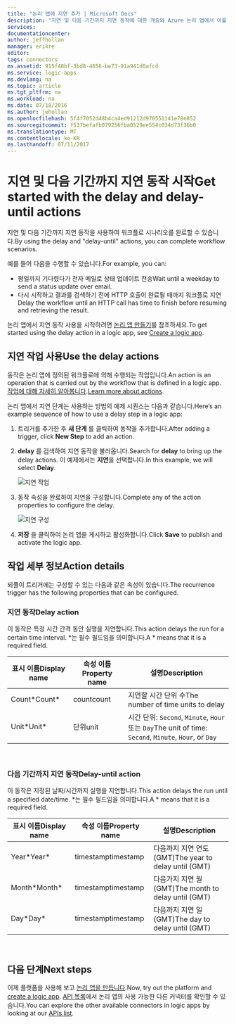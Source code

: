 ```yaml
---
title: "논리 앱에 지연 추가 | Microsoft Docs"
description: "지연 및 다음 기간까지 지연 동작에 대한 개요와 Azure 논리 앱에서 이를 사용하는 방법을 설명합니다."
services: 
documentationcenter: 
author: jeffhollan
manager: erikre
editor: 
tags: connectors
ms.assetid: 915f48bf-3bd8-4656-be73-91a941d0afcd
ms.service: logic-apps
ms.devlang: na
ms.topic: article
ms.tgt_pltfrm: na
ms.workload: na
ms.date: 07/18/2016
ms.author: jehollan
ms.openlocfilehash: 5f4f7052d48b4ca4ed91212d970551141e78e852
ms.sourcegitcommit: f537befafb079256fba0529ee554c034d73f36b0
ms.translationtype: MT
ms.contentlocale: ko-KR
ms.lasthandoff: 07/11/2017
---
```

# <a name="get-started-with-the-delay-and-delay-until-actions"></a><span data-ttu-id="064a0-103">지연 및 다음 기간까지 지연 동작 시작</span><span class="sxs-lookup"><span data-stu-id="064a0-103">Get started with the delay and delay-until actions</span></span>
<span data-ttu-id="064a0-104">지연 및 다음 기간까지 지연 동작을 사용하여 워크플로 시나리오를 완료할 수 있습니다.</span><span class="sxs-lookup"><span data-stu-id="064a0-104">By using the delay and "delay-until" actions, you can complete workflow scenarios.</span></span>

<span data-ttu-id="064a0-105">예를 들어 다음을 수행할 수 있습니다.</span><span class="sxs-lookup"><span data-stu-id="064a0-105">For example, you can:</span></span>

* <span data-ttu-id="064a0-106">평일까지 기다렸다가 전자 메일로 상태 업데이트 전송</span><span class="sxs-lookup"><span data-stu-id="064a0-106">Wait until a weekday to send a status update over email.</span></span>
* <span data-ttu-id="064a0-107">다시 시작하고 결과를 검색하기 전에 HTTP 호출이 완료될 때까지 워크플로 지연</span><span class="sxs-lookup"><span data-stu-id="064a0-107">Delay the workflow until an HTTP call has time to finish before resuming and retrieving the result.</span></span>

<span data-ttu-id="064a0-108">논리 앱에서 지연 동작 사용을 시작하려면 [논리 앱 만들기](../logic-apps/logic-apps-create-a-logic-app.md)를 참조하세요.</span><span class="sxs-lookup"><span data-stu-id="064a0-108">To get started using the delay action in a logic app, see [Create a logic app](../logic-apps/logic-apps-create-a-logic-app.md).</span></span>

## <a name="use-the-delay-actions"></a><span data-ttu-id="064a0-109">지연 작업 사용</span><span class="sxs-lookup"><span data-stu-id="064a0-109">Use the delay actions</span></span>
<span data-ttu-id="064a0-110">동작은 논리 앱에 정의된 워크플로에 의해 수행되는 작업입니다.</span><span class="sxs-lookup"><span data-stu-id="064a0-110">An action is an operation that is carried out by the workflow that is defined in a logic app.</span></span> <span data-ttu-id="064a0-111">[작업에 대해 자세히 알아봅니다](connectors-overview.md).</span><span class="sxs-lookup"><span data-stu-id="064a0-111">[Learn more about actions](connectors-overview.md).</span></span>

<span data-ttu-id="064a0-112">논리 앱에서 지연 단계는 사용하는 방법의 예제 시퀀스는 다음과 같습니다.</span><span class="sxs-lookup"><span data-stu-id="064a0-112">Here’s an example sequence of how to use a delay step in a logic app:</span></span>

1. <span data-ttu-id="064a0-113">트리거를 추가한 후 **새 단계** 를 클릭하여 동작을 추가합니다.</span><span class="sxs-lookup"><span data-stu-id="064a0-113">After adding a trigger, click **New Step** to add an action.</span></span>
2. <span data-ttu-id="064a0-114">**delay** 를 검색하여 지연 동작을 불러옵니다.</span><span class="sxs-lookup"><span data-stu-id="064a0-114">Search for **delay** to bring up the delay actions.</span></span> <span data-ttu-id="064a0-115">이 예제에서는 **지연**을 선택합니다.</span><span class="sxs-lookup"><span data-stu-id="064a0-115">In this example, we will select **Delay**.</span></span>
   
    ![지연 작업](./media/connectors-native-delay/using-action-1.png)
3. <span data-ttu-id="064a0-117">동작 속성을 완료하여 지연을 구성합니다.</span><span class="sxs-lookup"><span data-stu-id="064a0-117">Complete any of the action properties to configure the delay.</span></span>
   
    ![지연 구성](./media/connectors-native-delay/using-action-2.png)
4. <span data-ttu-id="064a0-119">**저장** 을 클릭하여 논리 앱을 게시하고 활성화합니다.</span><span class="sxs-lookup"><span data-stu-id="064a0-119">Click **Save** to publish and activate the logic app.</span></span>

## <a name="action-details"></a><span data-ttu-id="064a0-120">작업 세부 정보</span><span class="sxs-lookup"><span data-stu-id="064a0-120">Action details</span></span>
<span data-ttu-id="064a0-121">되풀이 트리거에는 구성할 수 있는 다음과 같은 속성이 있습니다.</span><span class="sxs-lookup"><span data-stu-id="064a0-121">The recurrence trigger has the following properties that can be configured.</span></span>

### <a name="delay-action"></a><span data-ttu-id="064a0-122">지연 동작</span><span class="sxs-lookup"><span data-stu-id="064a0-122">Delay action</span></span>
<span data-ttu-id="064a0-123">이 동작은 특정 시간 간격 동안 실행을 지연합니다.</span><span class="sxs-lookup"><span data-stu-id="064a0-123">This action delays the run for a certain time interval.</span></span>
<span data-ttu-id="064a0-124">*는 필수 필드임을 의미합니다.</span><span class="sxs-lookup"><span data-stu-id="064a0-124">A * means that it is a required field.</span></span>

| <span data-ttu-id="064a0-125">표시 이름</span><span class="sxs-lookup"><span data-stu-id="064a0-125">Display name</span></span> | <span data-ttu-id="064a0-126">속성 이름</span><span class="sxs-lookup"><span data-stu-id="064a0-126">Property name</span></span> | <span data-ttu-id="064a0-127">설명</span><span class="sxs-lookup"><span data-stu-id="064a0-127">Description</span></span> |
| --- | --- | --- |
| <span data-ttu-id="064a0-128">Count*</span><span class="sxs-lookup"><span data-stu-id="064a0-128">Count*</span></span> |<span data-ttu-id="064a0-129">count</span><span class="sxs-lookup"><span data-stu-id="064a0-129">count</span></span> |<span data-ttu-id="064a0-130">지연할 시간 단위 수</span><span class="sxs-lookup"><span data-stu-id="064a0-130">The number of time units to delay</span></span> |
| <span data-ttu-id="064a0-131">Unit*</span><span class="sxs-lookup"><span data-stu-id="064a0-131">Unit*</span></span> |<span data-ttu-id="064a0-132">단위</span><span class="sxs-lookup"><span data-stu-id="064a0-132">unit</span></span> |<span data-ttu-id="064a0-133">시간 단위: `Second`, `Minute`, `Hour` 또는 `Day`</span><span class="sxs-lookup"><span data-stu-id="064a0-133">The unit of time: `Second`, `Minute`, `Hour`, or `Day`</span></span> |

<br>

### <a name="delay-until-action"></a><span data-ttu-id="064a0-134">다음 기간까지 지연 동작</span><span class="sxs-lookup"><span data-stu-id="064a0-134">Delay-until action</span></span>
<span data-ttu-id="064a0-135">이 동작은 지정된 날짜/시간까지 실행을 지연합니다.</span><span class="sxs-lookup"><span data-stu-id="064a0-135">This action delays the run until a specified date/time.</span></span>
<span data-ttu-id="064a0-136">*는 필수 필드임을 의미합니다.</span><span class="sxs-lookup"><span data-stu-id="064a0-136">A * means that it is a required field.</span></span>

| <span data-ttu-id="064a0-137">표시 이름</span><span class="sxs-lookup"><span data-stu-id="064a0-137">Display name</span></span> | <span data-ttu-id="064a0-138">속성 이름</span><span class="sxs-lookup"><span data-stu-id="064a0-138">Property name</span></span> | <span data-ttu-id="064a0-139">설명</span><span class="sxs-lookup"><span data-stu-id="064a0-139">Description</span></span> |
| --- | --- | --- |
| <span data-ttu-id="064a0-140">Year*</span><span class="sxs-lookup"><span data-stu-id="064a0-140">Year*</span></span> |<span data-ttu-id="064a0-141">timestamp</span><span class="sxs-lookup"><span data-stu-id="064a0-141">timestamp</span></span> |<span data-ttu-id="064a0-142">다음까지 지연 연도(GMT)</span><span class="sxs-lookup"><span data-stu-id="064a0-142">The year to delay until (GMT)</span></span> |
| <span data-ttu-id="064a0-143">Month*</span><span class="sxs-lookup"><span data-stu-id="064a0-143">Month*</span></span> |<span data-ttu-id="064a0-144">timestamp</span><span class="sxs-lookup"><span data-stu-id="064a0-144">timestamp</span></span> |<span data-ttu-id="064a0-145">다음가지 지연 월(GMT)</span><span class="sxs-lookup"><span data-stu-id="064a0-145">The month to delay until (GMT)</span></span> |
| <span data-ttu-id="064a0-146">Day*</span><span class="sxs-lookup"><span data-stu-id="064a0-146">Day*</span></span> |<span data-ttu-id="064a0-147">timestamp</span><span class="sxs-lookup"><span data-stu-id="064a0-147">timestamp</span></span> |<span data-ttu-id="064a0-148">다음까지 지연 일(GMT)</span><span class="sxs-lookup"><span data-stu-id="064a0-148">The day to delay until (GMT)</span></span> |

<br>

## <a name="next-steps"></a><span data-ttu-id="064a0-149">다음 단계</span><span class="sxs-lookup"><span data-stu-id="064a0-149">Next steps</span></span>
<span data-ttu-id="064a0-150">이제 플랫폼을 사용해 보고 [논리 앱을 만듭니다](../logic-apps/logic-apps-create-a-logic-app.md).</span><span class="sxs-lookup"><span data-stu-id="064a0-150">Now, try out the platform and [create a logic app](../logic-apps/logic-apps-create-a-logic-app.md).</span></span> <span data-ttu-id="064a0-151">[API 목록](apis-list.md)에서 논리 앱의 사용 가능한 다른 커넥터를 확인할 수 있습니다.</span><span class="sxs-lookup"><span data-stu-id="064a0-151">You can explore the other available connectors in logic apps by looking at our [APIs list](apis-list.md).</span></span>

